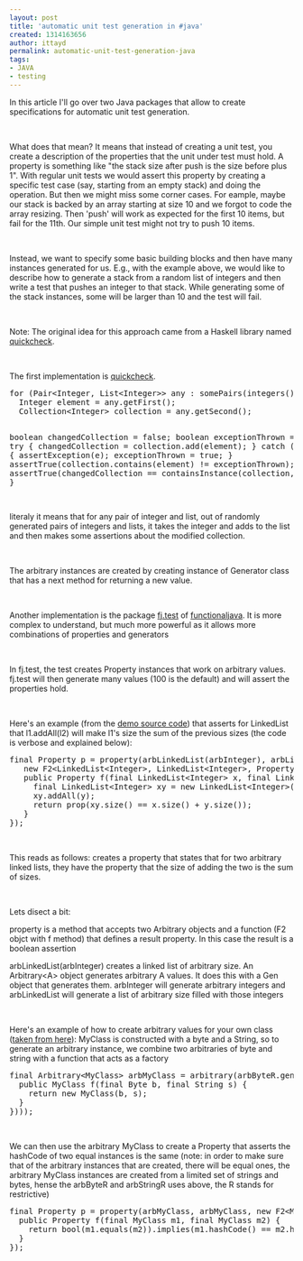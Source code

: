 ```yaml
---
layout: post
title: 'automatic unit test generation in #java'
created: 1314163656
author: ittayd
permalink: automatic-unit-test-generation-java
tags:
- JAVA
- testing
---
```

<p>In this article I'll go over two Java packages that allow to create specifications for automatic unit test generation.&nbsp;</p>
<p>&nbsp;</p>
<p>What does that mean?&nbsp;It means that instead of creating a unit test, you create a description of the properties that the unit under test must hold. A property is something like &quot;the stack size after push is the size before plus 1&quot;. With regular unit tests we would assert this property by creating a specific test case (say, starting from an empty stack) and doing the operation. But then we might miss some corner cases. For eample, maybe our stack is backed by an array starting at size 10 and we forgot to code the array resizing. Then 'push' will work as expected for the first 10 items, but fail for the 11th. Our simple unit test might not try to push 10 items.</p>
<p>&nbsp;</p>
<p>Instead, we want to specify some basic building blocks and then have many instances generated for us. E.g., with the example above, we would like to describe how to generate a stack from a random list of integers and then write a test that pushes an integer to that stack. While generating some of the stack instances, some will be larger than 10 and the test will fail.</p>
<p>&nbsp;</p>
<p>Note:&nbsp;The original idea for this approach came from a Haskell library named <a href="http://haskell.org/haskellwiki/Introduction_to_QuickCheck">quickcheck</a>.</p>
<p>&nbsp;</p>
<p>The first implementation is <a href="http://java.net/projects/quickcheck/pages/Home">quickcheck</a>. </p>
<pre title="code" class="brush: java;">
for (Pair&lt;Integer, List&lt;Integer&gt;&gt; any : somePairs(integers(), lists(integers()))) {
  Integer element = any.getFirst();
  Collection&lt;Integer&gt; collection = any.getSecond();
   
  boolean changedCollection = false;
  boolean exceptionThrown = false;
  try {
    changedCollection = collection.add(element);
  } catch (Exception e) {
    assertException(e);
    exceptionThrown = true;
  }
  assertTrue(collection.contains(element) != exceptionThrown);
  assertTrue(changedCollection == containsInstance(collection,element));
}

</pre>
<p>literaly it means that for any pair of integer and list, out of randomly generated pairs of integers and lists, it takes the integer and adds to the list and then makes some assertions about the modified collection.</p>
<p>&nbsp;</p>
<p>The arbitrary instances are created by creating instance of Generator class that has a next method for returning a new value.</p>
<p>&nbsp;</p>
<p>Another implementation is the package <a href="http://functionaljava.googlecode.com/svn/artifacts/3.0/javadoc/fj/test/package-summary.html">fj.test</a> of <a href="http://functionaljava.org">functionaljava</a>. It is more complex to understand, but much more powerful as it allows more combinations of properties and generators </p>
<p>&nbsp;</p>
<p>In fj.test, the test creates Property instances that work on arbitrary values. fj.test will then generate many values (100 is the default)&nbsp;and will assert the properties hold. </p>
<p>&nbsp;</p>
<p>Here's an example (from the <a href="https://github.com/functionaljava/functionaljava/tree/master/demo/src/main/fj/demo/test">demo source code</a>) that asserts for LinkedList that l1.addAll(l2)&nbsp;will make l1's size the sum of the previous sizes (the code is verbose and explained below):</p>
<pre title="code" class="brush: java;">
final Property p = property(arbLinkedList(arbInteger), arbLinkedList(arbInteger),
   new F2&lt;LinkedList&lt;Integer&gt;, LinkedList&lt;Integer&gt;, Property&gt;() {
   public Property f(final LinkedList&lt;Integer&gt; x, final LinkedList&lt;Integer&gt; y) {
     final LinkedList&lt;Integer&gt; xy = new LinkedList&lt;Integer&gt;(x);
     xy.addAll(y);
     return prop(xy.size() == x.size() + y.size());
   }
});</pre>
<p>&nbsp;</p>
<p>This reads as follows:&nbsp;creates a property that states that for two arbitrary linked lists, they have the property that the size of adding the two is the sum of sizes.</p>
<p>&nbsp;</p>
<p>Lets disect a bit:</p>
<p>property is a method that accepts two Arbitrary objects and a function (F2 objct with f method) that defines a result property. In this case the result is a boolean assertion</p>
<p>arbLinkedList(arbInteger)&nbsp;creates a linked list of arbitrary size. An Arbitrary&lt;A&gt;&nbsp;object generates arbitrary A values. It does this with a Gen object that generates them. arbInteger will generate arbitrary integers and arbLinkedList will generate a list of arbitrary size filled with those integers</p>
<p>&nbsp;</p>
<p>Here's an example of how to create arbitrary values for your own class (<a href="https://github.com/functionaljava/functionaljava/blob/master/demo/src/main/fj/demo/test/EqualsHashCode.java">taken from here</a>): MyClass is constructed with a byte and a String, so to generate an arbitrary instance, we combine two arbitraries of byte and string with a function that acts as a factory</p>
<pre title="code" class="brush: java;">
final Arbitrary&lt;MyClass&gt; arbMyClass = arbitrary(arbByteR.gen.bind(arbStringR.gen, curry(new F2&lt;Byte, String, MyClass&gt;() {
  public MyClass f(final Byte b, final String s) {
    return new MyClass(b, s);
  }
})));</pre>
<p>&nbsp;</p>
<p>We can then use the arbitrary MyClass to create a Property that asserts the hashCode of two equal instances is the same (note:&nbsp;in order to make sure that of the arbitrary instances that are created, there will be equal ones, the arbitrary MyClass instances are created from a limited set of strings and bytes, hense the arbByteR and arbStringR uses above, the R stands for restrictive)</p>
<pre title="code" class="brush: java;">
final Property p = property(arbMyClass, arbMyClass, new F2&lt;MyClass, MyClass, Property&gt;() {
  public Property f(final MyClass m1, final MyClass m2) {
    return bool(m1.equals(m2)).implies(m1.hashCode() == m2.hashCode());
  }
});</pre>
<p>&nbsp;</p>
<p>&nbsp;</p>
